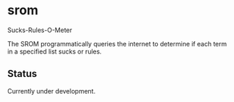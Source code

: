 # srom

Sucks-Rules-O-Meter

The SROM programmatically queries the internet to determine if each term in a
specified list sucks or rules.


## Status

Currently under development.
